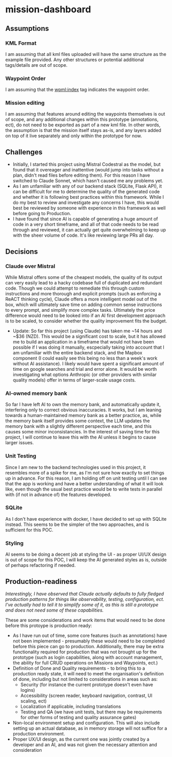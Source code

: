 # mission-dashboard

## Assumptions

### KML Format
I am assuming that all kml files uploaded will have the same structure as the example file provided. Any other structures or potential additional tags/details are out of scope.

### Waypoint Order
I am assuming that the <wpml:index> tag indicates the waypoint order.

### Mission editing
I am assuming that features around editing the waypoints themselves is out of scope, and any additional changes within this prototype (annotations, ect), do not need to be exported as part of a new kml file. In other words, the assumption is that the mission itself stays as-is, and any layers added on top of it live separately and only within the prototype for now.

## Challenges
- Initially, I started this project using Mistral Codestral as the model, but found that it overeager and inattentive (would jump into tasks without a plan, didn't read files before editing them). For this reason I have switched to Claude Sonnet, which hasn't caused me any problems yet. 
- As I am unfamiliar with any of our backend stack (SQLite, Flask API), it can be difficult for me to determine the quality of the generated code and whether it is following best practices within this framework. While I do my best to review and investigate any concerns I have, this would best be reviewed by someone with experience in this framework as well before going to Production.
- I have found that since AI is capable of generating a huge amount of code in a very short timeframe, and all of that code needs to be read through and reviewed, it can actually get quite overwhelming to keep up with the sheer volume of code. It's like reviewing large PRs all day.

## Decisions

### Claude over Mistral
While Mistral offers some of the cheapest models, the quality of its output can very easily lead to a hacky codebase full of duplicated and redundant code. Though we could attempt to remediate this through custom instructions and more thorough and explicit prompts (such as enforcing a ReACT thinking cycle), Claude offers a more intelligent model out of the box, which will ultimately save time on adding common sense instructions to every prompt, and simplify more complex tasks. Ultimately the price difference would need to be looked into if an AI first development approach is to be scaled, to consider whether the quality improvement fits the budget.

- Update: So far this project (using Claude) has taken me ~14 hours and ~$36 (NZD). This would be a significant cost to scale, but it has allowed me to build an application in a timeframe that would not have been possible if I was doing it manually, escpecially taking into account that I am unfamiliar with the entire backend stack, and the Mapbox component (I could easily see this being no less than a week's work without AI assistance). I likely would have spent a significant amount of time on google searches and trial and error alone. It would be worth investigating what options Anthropic (or other providers with similar quality models) offer in terms of larger-scale usage costs.

### AI-owned memory bank
So far I have left AI to own the memory bank, and automatically update it, interfering only to correct obvious inaccuracies. It works, but I am leaning towards a human-maintained memory bank as a better practice, as, while the memory bank itself provides some context, the LLM updates the memory bank with a slightly different perspective each time, and this causes some minor inconsistancies. In the interest of saving time for this project, I will continue to leave this with the AI unless it begins to cause larger issues.

### Unit Testing
Since I am new to the backend technologies used in this project, it resembles more of a spike for me, as I'm not sure how exactly to set things up in advance. For this reason, I am holding off on unit testing until I can see that the app is working and have a better understanding of what it will look like, even though the usual best practice would be to write tests in parallel with (if not in advance of) the features developed.

### SQLite
As I don't have experience with docker, I have decided to set up with SQLite instead. This seems to be the simpler of the two approaches, and is sufficient for this POC.

### Styling
AI seems to be doing a decent job at styling the UI - as proper UI/UX design is out of scope for this POC, I will keep the AI generated styles as is, outside of perhaps refactoring if needed.

## Production-readiness

*Interestingly, I have observed that Claude actually defaults to fully fledged production patterns for things like observability, testing, configuration, ect. I've actually had to tell it to simplify some of it, as this is still a prototype and does not need some of these capabilities.*

These are some considerations and work items that would need to be done before this protoype is production ready:
- As I have run out of time, some core features (such as annotations) have not been implemented - presumably these would need to be completed before this piece can go to production. Additionally, there may be extra functionality required for production that was not brought up for the prototype (such as login capabilities, along with account management, the ability for full CRUD operations on Missions and Waypoints, ect.)
- Definition of Done and Quality requirements - to bring this to a production ready state, it will need to meet the organisation's definition of done, including but not limited to considerations in areas such as:
    - Security (for instance the current prototype doesn't even have logins)
    - Accessibility (screen reader, keyboard navigation, contrast, UI scaling, ect)
    - Localization if applicable, including translations
    - Testing and QA (we have unit tests, but there may be requirements for other forms of testing and quality assurance gates)
- Non-local environment setup and configuration. This will also include setting up an actual database, as in memory storage will not suffice for a production environment.
- Proper UX/UI design, as the current one was jointly created by a developer and an AI, and was not given the necessary attention and consideration
